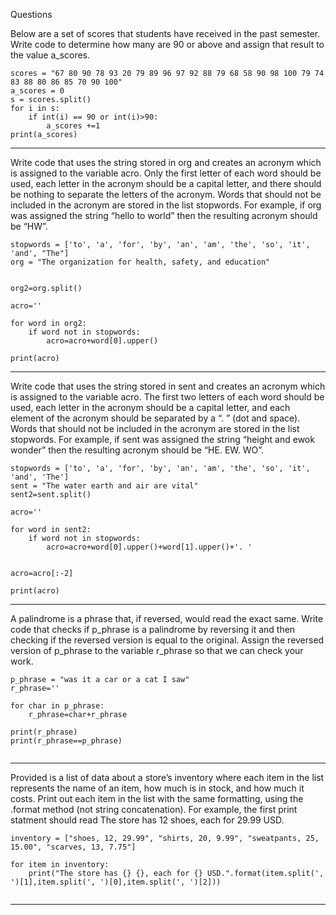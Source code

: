 Questions

Below are a set of scores that students have received in the past semester. Write code to determine how many are 90 or above and assign that result to the value a_scores.

```
scores = "67 80 90 78 93 20 79 89 96 97 92 88 79 68 58 90 98 100 79 74 83 88 80 86 85 70 90 100"
a_scores = 0
s = scores.split()
for i in s:
    if int(i) == 90 or int(i)>90:
        a_scores +=1
print(a_scores)  
```

----------------------------------------------------------------------------------------------

Write code that uses the string stored in org and creates an acronym which is assigned to the variable acro. 
Only the first letter of each word should be used, each letter in the acronym should be a capital letter, 
and there should be nothing to separate the letters of the acronym. Words that should not be included in the 
acronym are stored in the list stopwords. For example, if org was assigned the string “hello to world” then the 
resulting acronym should be “HW”.

```
stopwords = ['to', 'a', 'for', 'by', 'an', 'am', 'the', 'so', 'it', 'and', "The"]
org = "The organization for health, safety, and education"


org2=org.split()

acro=''

for word in org2:
    if word not in stopwords:
        acro=acro+word[0].upper()

print(acro)
```

-----------------------------------------------------------------------------------------------------------

Write code that uses the string stored in sent and creates an acronym which is assigned to the variable acro. 
The first two letters of each word should be used, each letter in the acronym should be a capital letter, and 
each element of the acronym should be separated by a “. ” (dot and space). Words that should not be included in 
the acronym are stored in the list stopwords. For example, 
if sent was assigned the string “height and ewok wonder” then the resulting acronym should be “HE. EW. WO”.

```
stopwords = ['to', 'a', 'for', 'by', 'an', 'am', 'the', 'so', 'it', 'and', 'The']
sent = "The water earth and air are vital"
sent2=sent.split()

acro=''

for word in sent2:
    if word not in stopwords:
        acro=acro+word[0].upper()+word[1].upper()+'. '
        

acro=acro[:-2]

print(acro)

```
---------------------------------------------------------------------------------------------

A palindrome is a phrase that, if reversed, would read the exact same. Write code that checks 
if p_phrase is a palindrome by reversing it and then checking if the reversed version is equal to the original. 
Assign the reversed version of p_phrase to the variable r_phrase so that we can check your work.


```
p_phrase = "was it a car or a cat I saw"
r_phrase=''

for char in p_phrase:
    r_phrase=char+r_phrase
    
print(r_phrase)
print(r_phrase==p_phrase)


```

----------------------------------------------------------------------------------------------------------


Provided is a list of data about a store’s inventory where each item in the list represents the name of an item, how much is in stock, and how much it costs. Print out each item in the list with the same formatting, using the .format method (not string concatenation). For example, the first print statment should read The store has 12 shoes, each for 29.99 USD.


```
inventory = ["shoes, 12, 29.99", "shirts, 20, 9.99", "sweatpants, 25, 15.00", "scarves, 13, 7.75"]

for item in inventory:
    print("The store has {} {}, each for {} USD.".format(item.split(', ')[1],item.split(', ')[0],item.split(', ')[2]))


```

---------------------------------------------------------------------------------------------------
















